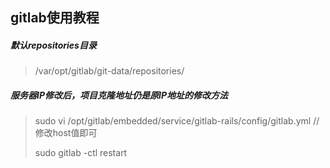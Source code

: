 ## gitlab使用教程

##### 默认repositories目录

> /var/opt/gitlab/git-data/repositories/

##### 服务器IP修改后，项目克隆地址仍是原IP地址的修改方法

> sudo vi /opt/gitlab/embedded/service/gitlab-rails/config/gitlab.yml        //修改host值即可
>
> sudo gitlab -ctl restart


